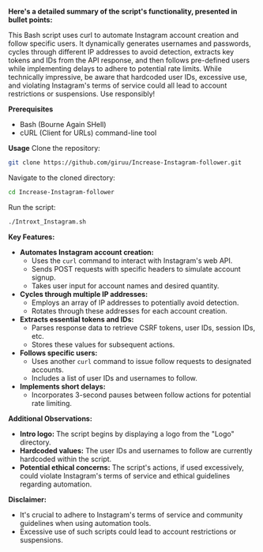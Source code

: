  **Here's a detailed summary of the script's functionality, presented in bullet points:**

This Bash script uses curl to automate Instagram account creation and follow specific users. It dynamically generates usernames and passwords, cycles through different IP addresses to avoid detection, extracts key tokens and IDs from the API response, and then follows pre-defined users while implementing delays to adhere to potential rate limits. While technically impressive, be aware that hardcoded user IDs, excessive use, and violating Instagram's terms of service could all lead to account restrictions or suspensions. Use responsibly!


 **Prerequisites**
* Bash (Bourne Again SHell)
* cURL (Client for URLs) command-line tool

**Usage**
Clone the repository:

```bash
git clone https://github.com/giruu/Increase-Instagram-follower.git
```
Navigate to the cloned directory:

```bash
cd Increase-Instagram-follower
```
Run the script:
```bash
./Introxt_Instagram.sh
```

**Key Features:**

- **Automates Instagram account creation:**
    - Uses the `curl` command to interact with Instagram's web API.
    - Sends POST requests with specific headers to simulate account signup.
    - Takes user input for account names and desired quantity.
- **Cycles through multiple IP addresses:**
    - Employs an array of IP addresses to potentially avoid detection.
    - Rotates through these addresses for each account creation.
- **Extracts essential tokens and IDs:**
    - Parses response data to retrieve CSRF tokens, user IDs, session IDs, etc.
    - Stores these values for subsequent actions.
- **Follows specific users:**
    - Uses another `curl` command to issue follow requests to designated accounts.
    - Includes a list of user IDs and usernames to follow.
- **Implements short delays:**
    - Incorporates 3-second pauses between follow actions for potential rate limiting.

**Additional Observations:**

- **Intro logo:** The script begins by displaying a logo from the "Logo" directory.
- **Hardcoded values:** The user IDs and usernames to follow are currently hardcoded within the script.
- **Potential ethical concerns:** The script's actions, if used excessively, could violate Instagram's terms of service and ethical guidelines regarding automation.

**Disclaimer:**

- It's crucial to adhere to Instagram's terms of service and community guidelines when using automation tools.
- Excessive use of such scripts could lead to account restrictions or suspensions.


